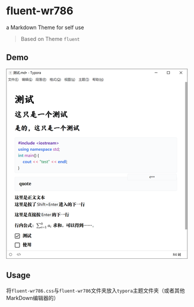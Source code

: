 # fluent-wr786
 a Markdown Theme for self use

> Based on Theme `fluent`

## Demo

<img src="./ScreenShots/demo.png" alt="./ScreenShots/demo.png" style="zoom:50%;" />

## Usage

将`fluent-wr786.css`与`fluent-wr786`文件夹放入`typora`主题文件夹（或者其他MarkDown编辑器的）